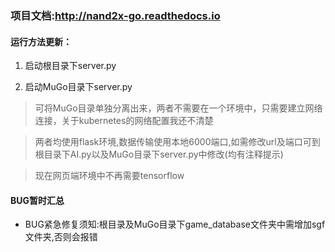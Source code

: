 ### 项目文档:http://nand2x-go.readthedocs.io

#### 运行方法更新：

1. 启动根目录下server.py

2. 启动MuGo目录下server.py

> 可将MuGo目录单独分离出来，两者不需要在一个环境中，只需要建立网络连接，关于kubernetes的网络配置我还不清楚

> 两者均使用flask环境,数据传输使用本地6000端口,如需修改url及端口可到根目录下AI.py以及MuGo目录下server.py中修改(均有注释提示)

> 现在网页端环境中不再需要tensorflow

#### BUG暂时汇总

* BUG紧急修复须知:根目录及MuGo目录下game_database文件夹中需增加sgf文件夹,否则会报错



